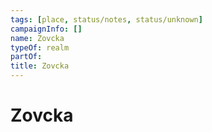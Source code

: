 ```yaml
---
tags: [place, status/notes, status/unknown]
campaignInfo: []
name: Zovcka
typeOf: realm
partOf:
title: Zovcka
---
```


# Zovcka








